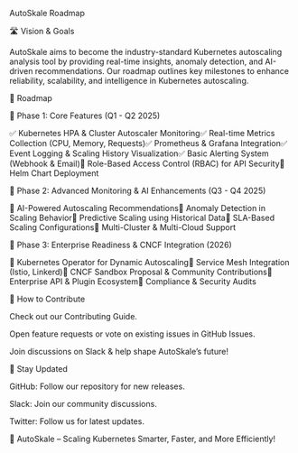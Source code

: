 AutoSkale Roadmap

🛣️ Vision & Goals

AutoSkale aims to become the industry-standard Kubernetes autoscaling analysis tool by providing real-time insights, anomaly detection, and AI-driven recommendations. Our roadmap outlines key milestones to enhance reliability, scalability, and intelligence in Kubernetes autoscaling.

📅 Roadmap

🔹 Phase 1: Core Features (Q1 - Q2 2025)

✅ Kubernetes HPA & Cluster Autoscaler Monitoring✅ Real-time Metrics Collection (CPU, Memory, Requests)✅ Prometheus & Grafana Integration✅ Event Logging & Scaling History Visualization✅ Basic Alerting System (Webhook & Email)🔲 Role-Based Access Control (RBAC) for API Security🔲 Helm Chart Deployment

🔹 Phase 2: Advanced Monitoring & AI Enhancements (Q3 - Q4 2025)

🔲 AI-Powered Autoscaling Recommendations🔲 Anomaly Detection in Scaling Behavior🔲 Predictive Scaling using Historical Data🔲 SLA-Based Scaling Configurations🔲 Multi-Cluster & Multi-Cloud Support

🔹 Phase 3: Enterprise Readiness & CNCF Integration (2026)

🔲 Kubernetes Operator for Dynamic Autoscaling🔲 Service Mesh Integration (Istio, Linkerd)🔲 CNCF Sandbox Proposal & Community Contributions🔲 Enterprise API & Plugin Ecosystem🔲 Compliance & Security Audits

📌 How to Contribute

Check out our Contributing Guide.

Open feature requests or vote on existing issues in GitHub Issues.

Join discussions on Slack & help shape AutoSkale’s future!

🏁 Stay Updated

GitHub: Follow our repository for new releases.

Slack: Join our community discussions.

Twitter: Follow us for latest updates.

🚀 AutoSkale – Scaling Kubernetes Smarter, Faster, and More Efficiently!

